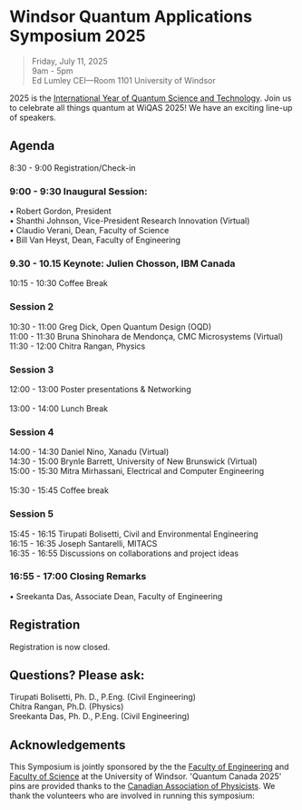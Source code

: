 # Windsor Quantum Applications Symposium 2025
> Friday, July 11, 2025 <br/>
> 9am - 5pm <br/>
> Ed Lumley CEI—Room 1101 University of Windsor <br/>

2025 is the [International Year of Quantum Science and Technology](https://quantum2025.org/).  Join us to celebrate all things quantum at WiQAS 2025!  We have an exciting line-up of speakers.

## Agenda
8:30 -	   9:00	Registration/Check-in <br/>
### 9:00 -	   9:30	Inaugural Session:<br/>
•	Robert Gordon, President<br/>
•	Shanthi Johnson, Vice-President Research Innovation (Virtual) <br/>
•	Claudio Verani, Dean, Faculty of Science<br/>
•	Bill Van Heyst, Dean, Faculty of Engineering<br/>
### 9.30 -	 10.15	Keynote: Julien Chosson, IBM Canada<br/>
10:15 -	 10:30	Coffee Break<br/>
### Session 2<br/>
10:30 -	 11:00	Greg Dick, Open Quantum Design (OQD)<br/>
11:00 -	 11:30	Bruna Shinohara de Mendonça, CMC Microsystems (Virtual) <br/>
11:30 -	 12:00	Chitra Rangan, Physics <br/>
### Session 3<br/>
12:00 -	13:00	Poster presentations & Networking<br/><br/>
13:00 -	14:00	Lunch Break<br/>
### Session 4<br/>
14:00 -	 14:30	Daniel Nino, Xanadu (Virtual)<br/>
14:30 -	 15:00	Brynle Barrett, University of New Brunswick (Virtual)<br/>
15:00 -	 15:30	Mitra Mirhassani, Electrical and Computer Engineering<br/><br/>
15:30 -	 15:45	Coffee break<br/>
### Session 5<br/>
15:45 -	 16:15	Tirupati Bolisetti, Civil and Environmental Engineering <br/>
16:15 -	 16:35	Joseph Santarelli, MITACS <br/>
16:35	-  16:55	Discussions on collaborations and project ideas <br/>
### 16:55	-  17:00	Closing Remarks<br/>
•	Sreekanta Das, Associate Dean, Faculty of Engineering <br/>

## Registration
Registration is now closed.  

## Questions?  Please ask:
Tirupati Bolisetti, Ph. D., P.Eng. (Civil Engineering) <br/>
Chitra Rangan, Ph.D. (Physics) <br/>
Sreekanta Das, Ph. D., P.Eng. (Civil Engineering) <br/>

## Acknowledgements
This Symposium is jointly sponsored by the the [Faculty of Engineering](https://www.uwindsor.ca/engineering/) and [Faculty of Science](https://www.uwindsor.ca/science/) at the University of Windsor.  'Quantum Canada 2025' pins are provided thanks to the [Canadian Association of Physicists](https://iyqcda.cap.ca/).  We thank the volunteers who are involved in running this symposium: 
